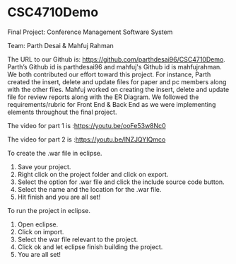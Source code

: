 # CSC4710Demo


Final Project: Conference Management Software System

Team: Parth Desai & Mahfuj Rahman

The URL to our Github is: https://github.com/parthdesai96/CSC4710Demo. Parth’s Github id is parthdesai96 and mahfuj's Github id is mahfujrahman. We both contributed our effort toward this project. For instance, Parth created the insert, delete and update files for paper and pc members along with the other files. Mahfuj worked on creating the insert, delete and update file for review reports along with the ER Diagram. We followed the requirements/rubric for Front End & Back End as we were implementing elements throughout the final project.

The video for part 1 is :https://youtu.be/ooFe53w8Nc0

The video for part 2 is :https://youtu.be/lNZJQYIQmco

To create the .war file in eclipse.
1.	Save your project.
2.	Right click on the project folder and click on export.
3.	Select the option for .war file and click the include source code button.
4.	Select the name and the location for the .war file.
5.	Hit finish and you are all set!


To run the project in eclipse.
1.	Open eclipse.
2.	Click on import.
3.	Select the war file relevant to the project.
4.	Click ok and let eclipse finish building the project.
5.	You are all set!




